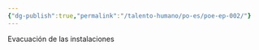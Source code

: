 ```yaml
---
{"dg-publish":true,"permalink":"/talento-humano/po-es/poe-ep-002/"}
---
```


Evacuación de las instalaciones